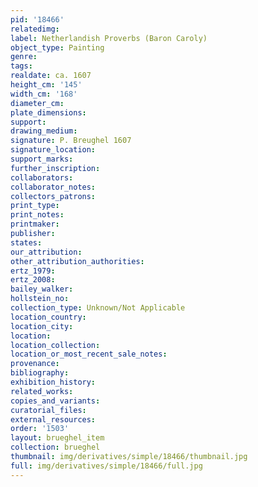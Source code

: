 ```yaml
---
pid: '18466'
relatedimg: 
label: Netherlandish Proverbs (Baron Caroly)
object_type: Painting
genre: 
tags: 
realdate: ca. 1607
height_cm: '145'
width_cm: '168'
diameter_cm: 
plate_dimensions: 
support: 
drawing_medium: 
signature: P. Breughel 1607
signature_location: 
support_marks: 
further_inscription: 
collaborators: 
collaborator_notes: 
collectors_patrons: 
print_type: 
print_notes: 
printmaker: 
publisher: 
states: 
our_attribution: 
other_attribution_authorities: 
ertz_1979: 
ertz_2008: 
bailey_walker: 
hollstein_no: 
collection_type: Unknown/Not Applicable
location_country: 
location_city: 
location: 
location_collection: 
location_or_most_recent_sale_notes: 
provenance: 
bibliography: 
exhibition_history: 
related_works: 
copies_and_variants: 
curatorial_files: 
external_resources: 
order: '1503'
layout: brueghel_item
collection: brueghel
thumbnail: img/derivatives/simple/18466/thumbnail.jpg
full: img/derivatives/simple/18466/full.jpg
---
```

